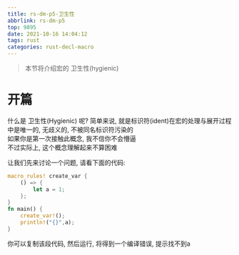```yaml
---
title: rs-dm-p5-卫生性
abbrlink: rs-dm-p5
top: 9895
date: 2021-10-16 14:04:12
tags: rust
categories: rust-decl-macro
---
```

> 本节将介绍宏的 卫生性(hygienic)
<!-- more -->
# 开篇
什么是 卫生性(Hygienic) 呢?
简单来说, 就是标识符(ident)在宏的处理与展开过程中是唯一的, 无歧义的, 不被同名标识符污染的  
如果你是第一次接触此概念, 我不信你不会懵逼  
不过实际上, 这个概念理解起来不算困难  

让我们先来讨论一个问题, 请看下面的代码:
```rust
macro_rules! create_var {
	() => {
		let a = 1;
	};
}
fn main() {
	create_var!();
	println!("{}",a);
}
```
你可以复制该段代码, 然后运行, 将得到一个编译错误, 提示找不到a  
